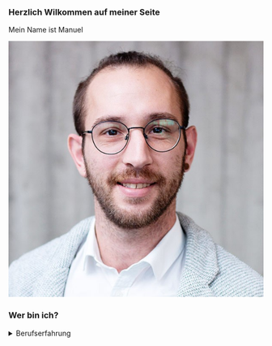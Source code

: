 ### Herzlich Wilkommen auf meiner Seite

Mein Name ist Manuel

![This is an image](1620108214591.jpg)

### Wer bin ich?

<details><summary>Berufserfahrung</summary><blockquote><p>
    <details>
    <summary>Manager IT & Kommunikation, Sodecia Automotive Saarlouis GmbH </summary>
    <p>
    
        * Mitarbeiterverantwortung 
        * Projektmanagement für SAP Implementierung
            * Statusmeetings und Reporting
            * Koordination und Abstimmung mit Stakeholdern und Fachbereichen
            * Kooperation mit Beratungsunternehmen
        * Support der Key & End User
            * Workshops, Training und Feedbackrunden
        * Stammdatenmanagement
        * Ansprechpartner für Industie 4.0
    </p>    
    </details>
-------   
<details>
<summary>Business Consultant Manufacturing & Automotive, Scheer GmbH </summary>
<p>
    
* SAP PEO und Stammdatenmanagement
* Systemkonfiguration und Anwendung SAP Manufacturing for Production Engineering & Operations
* Digitalisierung in der Produktion
* Umsetzungsstategie für Product Lifecycle Management im Engineering
    * Stücklistentransformation DBOM-EBOM-MBOM
    * Kollaborationsstrategie für den gesamten Wertschöpfungsprozess
    * Produktionsentwicklungsprozess  
* Prozessanalyse in der diskreten Fertigung
    * Prozessmodellierung-/entwicklung und Automatisierung (RPA)
    * Organisationsentwicklung
* Kompetenzerweiterung
    * Entwicklung eines Digitalen Zwillings
    * Künstliche Intelligenz in der Produktion
        </p>      
    </details>
-------
<details>
<summary> Qualitätsprüfer, AG der Dillinger Hüttenwerke </summary>
<p>
    
* Maß-/ Endkontrolle von Zahnstangen, Blechen, Behälterböden
* Überwachung und Freigabe von Bauteilen
* Zertifizierung von Bauteilen durch Abnahmezeugnisse 
        </p>
    </details>
-------     
<details>
<summary>CNC - Dreher, AG der Dillinger Hüttenwerke </summary>
<p>

* Selbstständige Planung von Dreharbeiten (Material, Drehwerkzeuge)
* Erstellung von Drehprogrammen
* Herstellung von Drehteilen in Einzelteil-/ Kleinserienfertigung (Wellen, Deckel, Zapfen)
        </p>
    </details>
-------
<details>
<summary>Produktionsmitarbeiter, AG der Dillinger Hüttenwerke </summary>
<p>
    
* Herstellung von Blechproben nach Norm (Sägen, Schleifen, Drehen, Fräsen)
* Koordination von Wärmebehandlungen von Blechproben nach Glühparametern
        </p>    
    </details>
-------
</p>
</details>
    
-------
    
<details>
<summary>Bildungsweg</summary><p>
  
### Master of Engineering - Engineering and Management - (Note: 1,6)
Hochschule für Technik und Wirtschaft des Saarlandes, Saarbrücken

Schwerpunkt: Industrielle Produktion

Thema der Masterarbeit: „Konzept eines Nest-Greifer-Moduls als Teil einer
Schraubenbereitstellung für Direktverschraubungen“ 

### Bachelor of Engineering - Maschinenbau & Prozesstechnik -  (Note: 2,6)
Hochschule für Technik und Wirtschaft des Saarlandes, Saarbrücken

Schwerpunkt: Industrielle Produktion

Auslandssemester in Schweden am Production Technology Center, Trollhättan

Thema der Bachelorarbeit: „Development and Implementation of an Automated Robotic Nailgun System“

### Staatlich geprüfter Maschinentechniker (Note: 3,1)
Balthasar-Neumann-Technikum, Trier

Thema der Technikerarbeit: „Lochbrennschneidvorrichtung für Behälterböden“

### Ausbildung zum Zerspanungsmechaniker

</p>
</details>

-----------
  
